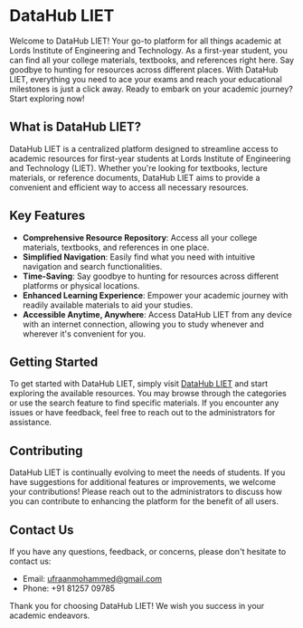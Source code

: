 # DataHub LIET

Welcome to DataHub LIET! Your go-to platform for all things academic at Lords Institute of Engineering and Technology. As a first-year student, you can find all your college materials, textbooks, and references right here. Say goodbye to hunting for resources across different places. With DataHub LIET, everything you need to ace your exams and reach your educational milestones is just a click away. Ready to embark on your academic journey? Start exploring now!

## What is DataHub LIET?

DataHub LIET is a centralized platform designed to streamline access to academic resources for first-year students at Lords Institute of Engineering and Technology (LIET). Whether you're looking for textbooks, lecture materials, or reference documents, DataHub LIET aims to provide a convenient and efficient way to access all necessary resources.

## Key Features

- **Comprehensive Resource Repository**: Access all your college materials, textbooks, and references in one place.
- **Simplified Navigation**: Easily find what you need with intuitive navigation and search functionalities.
- **Time-Saving**: Say goodbye to hunting for resources across different platforms or physical locations.
- **Enhanced Learning Experience**: Empower your academic journey with readily available materials to aid your studies.
- **Accessible Anytime, Anywhere**: Access DataHub LIET from any device with an internet connection, allowing you to study whenever and wherever it's convenient for you.

## Getting Started

To get started with DataHub LIET, simply visit [DataHub LIET](https://ufraan.github.io/datahub/) and start exploring the available resources. You may browse through the categories or use the search feature to find specific materials. If you encounter any issues or have feedback, feel free to reach out to the administrators for assistance.

## Contributing

DataHub LIET is continually evolving to meet the needs of students. If you have suggestions for additional features or improvements, we welcome your contributions! Please reach out to the administrators to discuss how you can contribute to enhancing the platform for the benefit of all users.

## Contact Us

If you have any questions, feedback, or concerns, please don't hesitate to contact us:

- Email: [ufraanmohammed@gmail.com](mailto:ufraanmohammed@gmail.com)
- Phone: +91 81257 09785

Thank you for choosing DataHub LIET! We wish you success in your academic endeavors.
